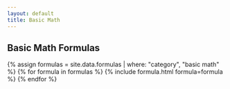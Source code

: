 ```yaml
---
layout: default
title: Basic Math
---
```


<h2>Basic Math Formulas</h2>
{% assign formulas = site.data.formulas | where: "category", "basic math" %}
{% for formula in formulas %}
  {% include formula.html formula=formula %}
{% endfor %}
